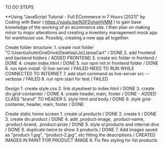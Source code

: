 TO DO STEPS

**Using "JavaScript Tutorial - Full ECommerce in 7 Hours [2021]" by Coding with Basir ( https://youtu.be/N3FDyheHVMM ) to gain base knowledge of the working of an ecommerce site. I then plan on making minor to major alterations and creating a inventory management mock app for warehouse use. Possibly, creating a new app all together.

Create folder structure:
    1. create root folder "C:\Users\shute\OneDrive\Desktop\Js\LlamaCart" / DONE
    2. add frontend and backend folders / ADDED FRONTEND
    3. create src folder in frontend / DONE
    4. create index.html / DONE
    5. run npm init in frontend folder / DONE
    6. run npm install -D live-server / FAILED-NEED TO RUN WHILE CONNECTED TO INTERNET
    7. add start command as live-server src --verbose / FAILED
    8. run npm start for test / FAILED

Design
    1. create style.css
    2. link styesheet to index.html / DONE
    3. create div.grid-containter / DONE
    4. create header, main, footer / DONE - ADDED CLASS "brand" TO HEADER
    5. style html and body / DONE
    6. style grid-container, header, main, footer / DONE

Create static home screen
    1. create ul.products / DONE
    2. create li / DONE
    3. create div.product / DONE
    4. add .product-image, .product-name, .product-brand, .product-prize / DONE
    5. style ul.products and internal divs / DONE
    6. duplicate twice to show 3 products / DONE
    7. Add images saved as "product-1.jpg", "product-2.jpg", etc fitting the descriptions / CREATED IMAGES IN PAINT FOR PRODUCT IMAGE
    8. Fix flex styling for list products